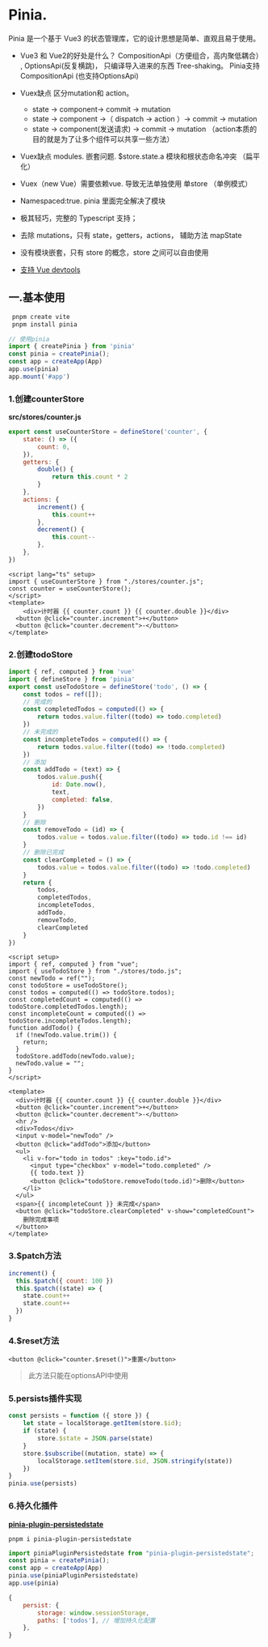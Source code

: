 # Pinia.

Pinia 是一个基于 Vue3 的状态管理库，它的设计思想是简单、直观且易于使用。



- Vue3 和 Vue2的好处是什么？ CompositionApi（方便组合，高内聚低耦合） , OptionsApi(反复横跳)， 只编译导入进来的东西 Tree-shaking。  Pinia支持CompositionApi (也支持OptionsApi)
- Vuex缺点 区分mutation和 action。 
  - state -> component-> commit -> mutation
  - state -> component ->（ dispatch -> action ）-> commit -> mutation
  - state -> component(发送请求) ->  commit -> mutation  （action本质的目的就是为了让多个组件可以共享一些方法）
- Vuex缺点 modules. 嵌套问题. $store.state.a 模块和根状态命名冲突 （扁平化）
- Vuex（new Vue）需要依赖vue. 导致无法单独使用  单store （单例模式）
- Namespaced:true. pinia 里面完全解决了模块

- 极其轻巧，完整的 Typescript 支持；
- 去除 mutations，只有 state，getters，actions， 辅助方法 mapState
- 没有模块嵌套，只有 store 的概念，store 之间可以自由使用
- [支持 Vue devtools](https://chrome.google.com/webstore/detail/vuejs-devtools/nhdogjmejiglipccpnnnanhbledajbpd)

## 一.基本使用

```bash
 pnpm create vite
 pnpm install pinia
```

```js
// 使用pinia
import { createPinia } from 'pinia'
const pinia = createPinia();
const app = createApp(App)
app.use(pinia)
app.mount('#app')
```

### 1.创建counterStore

**src/stores/counter.js**

```js
export const useCounterStore = defineStore('counter', {
    state: () => ({
        count: 0,
    }),
    getters: {
        double() {
            return this.count * 2
        }
    },
    actions: {
        increment() {
            this.count++
        },
        decrement() {
            this.count--
        },
    },
})
```

```vue
<script lang="ts" setup>
import { useCounterStore } from "./stores/counter.js";
const counter = useCounterStore();
</script>
<template>
 	<div>计时器 {{ counter.count }} {{ counter.double }}</div>
  <button @click="counter.increment">+</button>
  <button @click="counter.decrement">-</button>
</template>
```

### 2.创建todoStore

```js
import { ref, computed } from 'vue'
import { defineStore } from 'pinia'
export const useTodoStore = defineStore('todo', () => {
    const todos = ref([]);
    // 完成的
    const completedTodos = computed(() => {
        return todos.value.filter((todo) => todo.completed)
    })
    // 未完成的
    const incompleteTodos = computed(() => {
        return todos.value.filter((todo) => !todo.completed)
    })
    // 添加
    const addTodo = (text) => {
        todos.value.push({
            id: Date.now(),
            text,
            completed: false,
        })
    }
    // 删除
    const removeTodo = (id) => {
        todos.value = todos.value.filter((todo) => todo.id !== id)
    }
    // 删除已完成
    const clearCompleted = () => {
        todos.value = todos.value.filter((todo) => !todo.completed)
    }
    return {
        todos,
        completedTodos,
        incompleteTodos,
        addTodo,
        removeTodo,
        clearCompleted
    }
})
```

```vue
<script setup>
import { ref, computed } from "vue";
import { useTodoStore } from "./stores/todo.js";
const newTodo = ref("");
const todoStore = useTodoStore();
const todos = computed(() => todoStore.todos);
const completedCount = computed(() => todoStore.completedTodos.length);
const incompleteCount = computed(() => todoStore.incompleteTodos.length);
function addTodo() {
  if (!newTodo.value.trim()) {
    return;
  }
  todoStore.addTodo(newTodo.value);
  newTodo.value = "";
}
</script>

<template>
  <div>计时器 {{ counter.count }} {{ counter.double }}</div>
  <button @click="counter.increment">+</button>
  <button @click="counter.decrement">-</button>
  <hr />
  <div>Todos</div>
  <input v-model="newTodo" />
  <button @click="addTodo">添加</button>
  <ul>
    <li v-for="todo in todos" :key="todo.id">
      <input type="checkbox" v-model="todo.completed" />
      {{ todo.text }}
      <button @click="todoStore.removeTodo(todo.id)">删除</button>
    </li>
  </ul>
  <span>{{ incompleteCount }} 未完成</span>
  <button @click="todoStore.clearCompleted" v-show="completedCount">
    删除完成事项
  </button>
</template>
```

### 3.$patch方法

```js
increment() {
  this.$patch({ count: 100 })
  this.$patch((state) => {
    state.count++
    state.count++
  })
}
```

### 4.$reset方法

```vue
<button @click="counter.$reset()">重置</button>
```

> 此方法只能在optionsAPI中使用

### 5.persists插件实现

```js
const persists = function ({ store }) {
    let state = localStorage.getItem(store.$id);
    if (state) {
        store.$state = JSON.parse(state)
    }
    store.$subscribe((mutation, state) => {
        localStorage.setItem(store.$id, JSON.stringify(state))
    })
}
pinia.use(persists)
```

### 6.持久化插件

**[pinia-plugin-persistedstate](https://github.com/prazdevs/pinia-plugin-persistedstate)**

```
pnpm i pinia-plugin-persistedstate
```

```js
import piniaPluginPersistedstate from "pinia-plugin-persistedstate";
const pinia = createPinia();
const app = createApp(App)
pinia.use(piniaPluginPersistedstate)
app.use(pinia)
```

```js
{
    persist: {
        storage: window.sessionStorage,
        paths: ['todos'], // 增加持久化配置
    },
}
```

